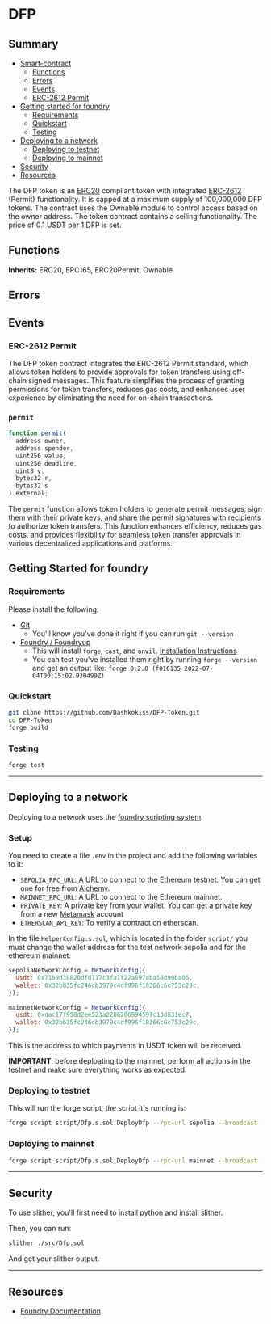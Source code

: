 # DFP

## Summary

- [Smart-contract](#smart-contract)
  - [Functions](#functions)
  - [Errors](#errors)
  - [Events](#events)
  - [ERC-2612 Permit](#erc-2612-permit)
- [Getting started for foundry](#getting-started-for-foundry)
  - [Requirements](#requirements)
  - [Quickstart](#quickstart)
  - [Testing](#testing)
- [Deploying to a network](#deploying-to-a-network)
  - [Deploying to testnet](#deploying-to-testnet)
  - [Deploying to mainnet](#deploying-to-mainnet)
- [Security](#security)
- [Resources](#resources)

The DFP token is an [ERC20](https://eips.ethereum.org/EIPS/eip-20) compliant token with integrated [ERC-2612](https://eips.ethereum.org/EIPS/eip-2612) (Permit) functionality. It is capped at a maximum supply of 100,000,000 DFP tokens. The contract uses the Ownable module to control access based on the owner address.
The token contract contains a selling functionality. The price of 0.1 USDT per 1 DFP is set.

## Functions

**Inherits:**
ERC20, ERC165, ERC20Permit, Ownable

## Errors

## Events

### ERC-2612 Permit

The DFP token contract integrates the ERC-2612 Permit standard, which allows token holders to provide approvals for token transfers using off-chain signed messages. This feature simplifies the process of granting permissions for token transfers, reduces gas costs, and enhances user experience by eliminating the need for on-chain transactions.

### `permit`

```js
function permit(
  address owner,
  address spender,
  uint256 value,
  uint256 deadline,
  uint8 v,
  bytes32 r,
  bytes32 s
) external;
```

The `permit` function allows token holders to generate permit messages, sign them with their private keys, and share the permit signatures with recipients to authorize token transfers. This function enhances efficiency, reduces gas costs, and provides flexibility for seamless token transfer approvals in various decentralized applications and platforms.

## Getting Started for foundry

### Requirements

Please install the following:

- [Git](https://git-scm.com/book/en/v2/Getting-Started-Installing-Git)
  - You'll know you've done it right if you can run `git --version`
- [Foundry / Foundryup](https://github.com/gakonst/foundry)
  - This will install `forge`, `cast`, and `anvil`. [Installation Instructions](https://book.getfoundry.sh/getting-started/installation)
  - You can test you've installed them right by running `forge --version` and get an output like: `forge 0.2.0 (f016135 2022-07-04T00:15:02.930499Z)`

### Quickstart

```sh
git clone https://github.com/Dashkokiss/DFP-Token.git
cd DFP-Token
forge build
```

### Testing

```
forge test
```

---

## Deploying to a network

Deploying to a network uses the [foundry scripting system](https://book.getfoundry.sh/tutorials/solidity-scripting.html).

### Setup

You need to create a file `.env` in the project and add the following variables to it:

- `SEPOLIA_RPC_URL`: A URL to connect to the Ethereum testnet. You can get one for free from [Alchemy](https://www.alchemy.com/).
- `MAINNET_RPC_URL`: A URL to connect to the Ethereum mainnet.
- `PRIVATE_KEY`: A private key from your wallet. You can get a private key from a new [Metamask](https://metamask.io/) account
- `ETHERSCAN_API_KEY`: To verify a contract on etherscan.

In the file `HelperConfig.s.sol`, which is located in the folder `script/` you must change the wallet address for the test network sepolia and for the ethereum mainnet.

```js
sepoliaNetworkConfig = NetworkConfig({
  usdt: 0x7169d38820dfd117c3fa1f22a697dba58d90ba06,
  wallet: 0x32bb35fc246cb3979c4df996f18366c6c753c29c,
});

mainnetNetworkConfig = NetworkConfig({
  usdt: 0xdac17f958d2ee523a2206206994597c13d831ec7,
  wallet: 0x32bb35fc246cb3979c4df996f18366c6c753c29c,
});
```

This is the address to which payments in USDT token will be received.

**IMPORTANT**: before deploating to the mainnet, perform all actions in the testnet and make sure everything works as expected.

### Deploying to testnet

This will run the forge script, the script it's running is:

```bash
forge script script/Dfp.s.sol:DeployDfp --rpc-url sepolia --broadcast --verify --etherscan-api-key ${ETHERSCAN_API_KEY} -vvvv
```

### Deploying to mainnet

```bash
forge script script/Dfp.s.sol:DeployDfp --rpc-url mainnet --broadcast --verify --etherscan-api-key ${ETHERSCAN_API_KEY} -vvvv
```

---

## Security

To use slither, you'll first need to [install python](https://www.python.org/downloads/) and [install slither](https://github.com/crytic/slither#how-to-install).

Then, you can run:

```bash
slither ./src/Dfp.sol
```

And get your slither output.

---

## Resources

- [Foundry Documentation](https://book.getfoundry.sh/)
